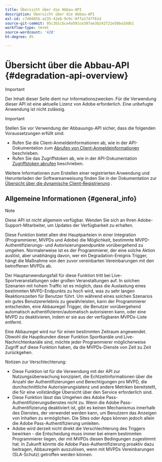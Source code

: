 ```yaml
---
title: Übersicht über die Abbau-API
description: Übersicht über die Abbau-API
exl-id: c7d6685b-a235-42eb-9c9c-0ffa1747f614
source-git-commit: 95c3b1cbce4a591ce387ae3b242721e50ba2ddb1
workflow-type: tm+mt
source-wordcount: '428'
ht-degree: 0%

---
```



# Übersicht über die Abbau-API {#degradation-api-overview}

>[!IMPORTANT]
>
> Der Inhalt dieser Seite dient nur Informationszwecken. Für die Verwendung dieser API ist eine aktuelle Lizenz von Adobe erforderlich. Eine unbefugte Anwendung ist nicht zulässig.

>[!IMPORTANT]
>
> Stellen Sie vor Verwendung der Abbauungs-API sicher, dass die folgenden Voraussetzungen erfüllt sind:
>
> * Rufen Sie die Client-Anmeldeinformationen ab, wie in der API-Dokumentation zum [Abrufen von Client-Anmeldeinformationen](./dcr-api/apis/dynamic-client-registration-apis-retrieve-client-credentials.md) beschrieben.
> * Rufen Sie das Zugriffstoken ab, wie in der API-Dokumentation [Zugriffstoken abrufen](./dcr-api/apis/dynamic-client-registration-apis-retrieve-access-token.md) beschrieben.
>
> Weitere Informationen zum Erstellen einer registrierten Anwendung und Herunterladen der Softwareanweisung finden Sie in der Dokumentation zur [Übersicht über die dynamische Client-Registrierung](./dcr-api/dynamic-client-registration-overview.md) .

## Allgemeine Informationen {#general_info}

>[!NOTE]
>
>Diese API ist nicht allgemein verfügbar. Wenden Sie sich an Ihren Adobe-Support-Mitarbeiter, um Updates der Verfügbarkeit zu erhalten.

Diese Funktion bietet allen drei Hauptparteien in einer Integration (Programmierer, MVPDs und Adobe) die Möglichkeit, bestimmte MVPD-Authentifizierungs- und Autorisierungsendpunkte vorübergehend zu umgehen. Normalerweise ist es der Programmierer, der eine solche Aktion auslöst, aber unabhängig davon, wer ein Degradation-Ereignis Trigger, hängt die Maßnahme von den zuvor vereinbarten Vereinbarungen mit den betroffenen MVPDs ab.

Der Hauptanwendungsfall für diese Funktion tritt bei Live-Sportveranstaltungen oder großen Veranstaltungen auf. In solchen Szenarien mit hohem Traffic ist es möglich, dass die Auslastung eines bestimmten MVPD-Endpunkts zu hoch wird, was zu sehr langen Reaktionszeiten für Benutzer führt. Um während eines solchen Szenarios ein gutes Benutzererlebnis zu gewährleisten, kann der Programmierer entscheiden, eine Abbauregel Trigger, die Benutzer vorübergehend automatisch authentifizieren/automatisch autorisieren kann, oder eine MVPD zu deaktivieren, indem er sie aus der verfügbaren MVPDs-Liste entfernt.

Eine Abbauregel wird nur für einen bestimmten Zeitraum angewendet. Obwohl die Hauptkunden dieser Funktion Sportkanäle und Live-Nachrichtenkanäle sind, möchte jeder Programmierer möglicherweise Zugriff auf diese Funktion haben, da die MVPDs-Dienste von Zeit zu Zeit zurückgehen.

Notizen zur Verschlechterung:

- Diese Funktion ist für die Verwendung mit der API zur Nutzungsüberwachung konzipiert, die Echtzeitinformationen über die Anzahl der Authentifizierungen und Berechtigungen pro MVPD, die durchschnittliche Autorisierungslatenz und andere Metriken bereitstellt, die für eine vollständige Übersicht über den Service erforderlich sind.
- Diese Funktion lässt das Umgehen des Adobe Pass-Authentifizierungsdienstes nicht zu. Wenn die Adobe Pass-Authentifizierung deaktiviert ist, gibt es keinen Mechanismus innerhalb des Dienstes, der verwendet werden kann, um Benutzern das Anzeigen von Inhalten zu ermöglichen. Die Sites oder Apps können jedoch allein die Adobe Pass-Authentifizierung umleiten.
- Adobe wird derzeit nicht direkt die Verschlechterung des Triggers bewirken - die Entscheidung muss immer bei einem bestimmten Programmierer liegen, der mit MVPDs diesen Bedingungen zugestimmt hat. In Zukunft könnte die Adobe Pass-Authentifizierung proaktiv dazu beitragen, Abbauregeln auszulösen, wenn mit MVPDs Vereinbarungen (SLA-Schutz) getroffen werden können.

<!--
## Related Information {#related}

- [ESM API](/help/authentication/entitlement-service-monitoring-api.md)
- [Server-side Metrics](/help/authentication/understanding-serverside-metrics.md)
-->
